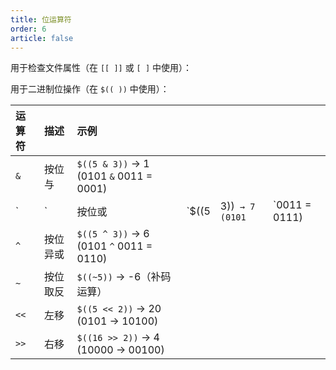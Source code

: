 ```yaml
---
title: 位运算符
order: 6
article: false
---
```


用于检查文件属性（在 `[[ ]]` 或 `[ ]` 中使用）：

用于二进制位操作（在 `$(( ))` 中使用）：

| 运算符 | 描述     | 示例                                    |      |      |      |
| :----- | :------- | :-------------------------------------- | ---- | ---- | ---- |
| `&`    | 按位与   | `$((5 & 3))` → 1 (0101 `&` 0011 = 0001) |      |      |      |
| `|`    | 按位或   | `$((5 | 3))` → 7 (0101`|`0011 = 0111)   |      |      |      |
| `^`    | 按位异或 | `$((5 ^ 3))` → 6 (0101 `^` 0011 = 0110) |      |      |      |
| `~`    | 按位取反 | `$((~5))` → -6（补码运算）              |      |      |      |
| `<<`   | 左移     | `$((5 << 2))` → 20 (0101 → 10100)       |      |      |      |
| `>>`   | 右移     | `$((16 >> 2))` → 4 (10000 → 00100)      |      |      |      |
